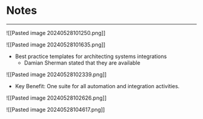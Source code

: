 # Notes
---

![[Pasted image 20240528101250.png]]

![[Pasted image 20240528101635.png]]

- Best practice templates for architecting systems integrations
	- Damian Sherman stated that they are available

![[Pasted image 20240528102339.png]]

- Key Benefit: One suite for all automation and integration activities.

![[Pasted image 20240528102626.png]]

![[Pasted image 20240528104617.png]]


